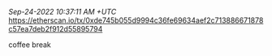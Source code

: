 _Sep-24-2022 10:37:11 AM +UTC_\
https://etherscan.io/tx/0xde745b055d9994c36fe69634aef2c713886671878c57ea7deb2f912d55895794

coffee break
